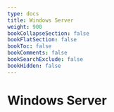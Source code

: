 ```yaml
---
type: docs
title: Windows Server
weight: 900
bookCollapseSection: false
bookFlatSection: false
bookToc: false
bookComments: false
bookSearchExclude: false
bookHidden: false
---
```


# Windows Server
